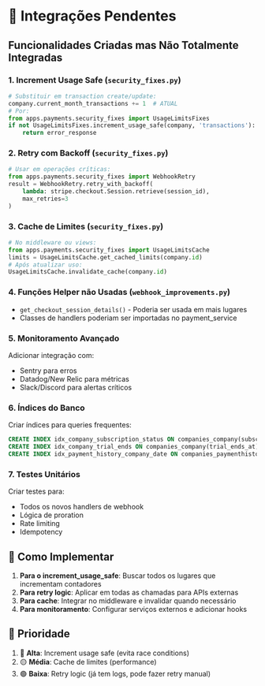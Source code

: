 # 🔧 Integrações Pendentes

## Funcionalidades Criadas mas Não Totalmente Integradas

### 1. **Increment Usage Safe** (`security_fixes.py`)
```python
# Substituir em transaction create/update:
company.current_month_transactions += 1  # ATUAL
# Por:
from apps.payments.security_fixes import UsageLimitsFixes
if not UsageLimitsFixes.increment_usage_safe(company, 'transactions'):
    return error_response
```

### 2. **Retry com Backoff** (`security_fixes.py`)
```python
# Usar em operações críticas:
from apps.payments.security_fixes import WebhookRetry
result = WebhookRetry.retry_with_backoff(
    lambda: stripe.checkout.Session.retrieve(session_id),
    max_retries=3
)
```

### 3. **Cache de Limites** (`security_fixes.py`)
```python
# No middleware ou views:
from apps.payments.security_fixes import UsageLimitsCache
limits = UsageLimitsCache.get_cached_limits(company.id)
# Após atualizar uso:
UsageLimitsCache.invalidate_cache(company.id)
```

### 4. **Funções Helper não Usadas** (`webhook_improvements.py`)
- `get_checkout_session_details()` - Poderia ser usada em mais lugares
- Classes de handlers poderiam ser importadas no payment_service

### 5. **Monitoramento Avançado**
Adicionar integração com:
- Sentry para erros
- Datadog/New Relic para métricas
- Slack/Discord para alertas críticos

### 6. **Índices do Banco**
Criar índices para queries frequentes:
```sql
CREATE INDEX idx_company_subscription_status ON companies_company(subscription_status);
CREATE INDEX idx_company_trial_ends ON companies_company(trial_ends_at);
CREATE INDEX idx_payment_history_company_date ON companies_paymenthistory(company_id, transaction_date);
```

### 7. **Testes Unitários**
Criar testes para:
- Todos os novos handlers de webhook
- Lógica de proration
- Rate limiting
- Idempotency

## 📝 Como Implementar

1. **Para o increment_usage_safe**: Buscar todos os lugares que incrementam contadores
2. **Para retry logic**: Aplicar em todas as chamadas para APIs externas
3. **Para cache**: Integrar no middleware e invalidar quando necessário
4. **Para monitoramento**: Configurar serviços externos e adicionar hooks

## 🎯 Prioridade

1. 🔴 **Alta**: Increment usage safe (evita race conditions)
2. 🟡 **Média**: Cache de limites (performance)
3. 🟢 **Baixa**: Retry logic (já tem logs, pode fazer retry manual)